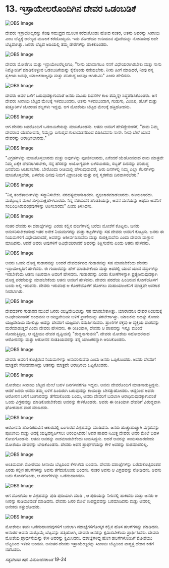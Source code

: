 # 13. ಇಸ್ರಾಯೇಲರೊಂದಿಗಿನ ದೇವರ ಒಡಂಬಡಿಕೆ

![OBS Image](https://cdn.door43.org/obs/jpg/360px/obs-en-13-01.jpg)

ದೇವರು ಇಸ್ರಾಯೇಲ್ಯರನ್ನು ಕೆಂಪು ಸಮುದ್ರದ ಮೂಲಕ ಕರೆದುಕೊಂಡು ಹೋದ ನಂತರ, ಆತನು ಅವರನ್ನು ಸೀನಾಯಿ ಎಂಬ ಬೆಟ್ಟಕ್ಕೆ ಅರಣ್ಯದ ಮೂಲಕ ಕರೆದೊಯ್ದನು. ಇದು ಮೋಶೆಯು ಉರಿಯುವ ಪೊದೆಯನ್ನು ನೋಡಿದಂಥ ಅದೇ ಬೆಟ್ಟವಾಗಿತ್ತು. ಜನರು ಬೆಟ್ಟದ ಅಡಿಯಲ್ಲಿ ತಮ್ಮ ಡೇರೆಗಳನ್ನು ಹಾಕಿಕೊಂಡರು.

![OBS Image](https://cdn.door43.org/obs/jpg/360px/obs-en-13-02.jpg)

ದೇವರು ಮೋಶೆಗೂ ಮತ್ತು ಇಸ್ರಾಯೇಲರೆಲ್ಲರಿಗೂ, "ನೀನು ಯಾವಾಗಲೂ ನನಗೆ ವಿಧೇಯರಾಗಿರಬೇಕು ಮತ್ತು ನಾನು ನಿಮ್ಮೊಂದಿಗೆ ಮಾಡಿಕೊಳ್ಳುವ ಒಡಂಬಡಿಕೆಯನ್ನು ಕೈಕೊಂಡು ನಡೆಯಬೇಕು. ನೀನು ಹೀಗೆ ಮಾಡಿದರೆ, ನೀವು ನನ್ನ ಸ್ವಕೀಯ ಜನವು, ಯಾಜಕರಾಜ್ಯವೂ ಮತ್ತು ಪರಿಶುದ್ದ ಜನವೂ ಆಗಿರುವಿರಿ" ಎಂದು ಹೇಳಿದನು.

![OBS Image](https://cdn.door43.org/obs/jpg/360px/obs-en-13-03.jpg)

ದೇವರು ಅವರ ಬಳಿಗೆ ಬರುವುದಕ್ಕಾಗುವಂತೆ ಜನರು ಮೂರು ದಿವಸಗಳ ಕಾಲ ತಮ್ಮನ್ನೇ ಸಿದ್ಧಪಡಿಸಿಕೊಂಡರು. ಆಗ ದೇವರು ಸೀನಾಯಿ ಬೆಟ್ಟದ ಮೇಲಕ್ಕೆ ಇಳಿದುಬಂದನು. ಆತನು ಇಳಿದುಬಂದಾಗ, ಗುಡುಗು, ಮಿಂಚು, ಹೊಗೆ ಮತ್ತು ತುತ್ತೂರಿಗಳ ಜೋರಾದ ಶಬ್ದಗಳು ಇದ್ದವು. ಆಗ ಮೋಶೆಯು ಬೆಟ್ಟದ ಮೇಲಕ್ಕೆ ಹತ್ತಿಹೋದನು.

![OBS Image](https://cdn.door43.org/obs/jpg/360px/obs-en-13-04.jpg)

ಆಗ ದೇವರು ಜನರೊಂದಿಗೆ ಒಡಂಬಡಿಕೆಯನ್ನು ಮಾಡಿಕೊಂಡನು. ಆತನು ಅವರಿಗೆ ಹೇಳಿದ್ದೇನಂದರೆ, "ನಾನು ನಿಮ್ಮ ದೇವರಾದ ಯೆಹೋವನು, ನಿಮ್ಮನ್ನು ಐಗುಪ್ತದ ಗುಲಾಮತನದಿಂದ ಬಿಡಿಸಿದವನು ನಾನೇ. ನೀವು ಬೇರೆ ಯಾವ ದೇವರನ್ನು ಆರಾಧಿಸಬಾರದು."

![OBS Image](https://cdn.door43.org/obs/jpg/360px/obs-en-13-05.jpg)

"ವಿಗ್ರಹಗಳನ್ನು ಮಾಡಿಕೊಳ್ಳಬಾರದು ಮತ್ತು ಅವುಗಳನ್ನು ಪೂಜಿಸಬಾರದು, ಏಕೆಂದರೆ ಯೆಹೋವನಾದ ನಾನು ಮಾತ್ರವೇ ನಿಮ್ಮ ಏಕೈಕ ದೇವರಾಗಿರಬೇಕು, ನನ್ನ ಹೆಸರನ್ನು ಅಯೋಗ್ಯವಾಗಿ ಬಳಸಬಾರದು, ಸಬ್ಬತ್ ದಿನವನ್ನು ಪರಿಶುದ್ಧ ದಿನವೆಂದು ಆಚರಿಸಬೇಕು. ಬೇರೊಂದು ರೀತಿಯಲ್ಲಿ ಹೇಳುವುದಾದರೆ, ಆರು ದಿನಗಳಲ್ಲಿ ನಿಮ್ಮ ಎಲ್ಲಾ ಕೆಲಸಗಳನ್ನು ಮಾಡಿಕೊಳ್ಳಬೇಕು, ಏಳನೆಯ ದಿನವು ನಿಮಗೆ ವಿಶ್ರಾಂತಿಯ ಮತ್ತು ನನ್ನ ಸ್ಮರಣೆಯ ದಿನವಾಗಿರಬೇಕು."

![OBS Image](https://cdn.door43.org/obs/jpg/360px/obs-en-13-06.jpg)

“ನಿನ್ನ ತಂದೆತಾಯಿಗಳನ್ನು ಸನ್ಮಾನಿಸಬೇಕು. ನರಹತ್ಯಮಾಡಬಾರದು. ವ್ಯಭಿಚಾರಮಾಡಬಾರದು. ಕದಿಯಬಾರದು. ಮತ್ತೊಬ್ಬನ ಮೇಲೆ ಸುಳ್ಳುಸಾಕ್ಷಿಹೇಳಬಾರದು. ನಿನ್ನ ನೆರೆಯವನ ಹೆಂಡತಿಯನ್ನು, ಅವನ ಮನೆಯನ್ನು ಅಥವಾ ಅವನಿಗೆ ಸಂಬಂಧಿಸಿರುವಂಥವುಗಳನ್ನು ಆಶಿಸಬಾರದು” ಎಂದು ತಿಳಿಸಿದನು.

![OBS Image](https://cdn.door43.org/obs/jpg/360px/obs-en-13-07.jpg)

ನಂತರ ದೇವರು ಈ ದಶಾಜ್ಞೆಗಳನ್ನು ಎರಡು ಕಲ್ಲಿನ ಹಲಗೆಗಳಲ್ಲಿ ಬರೆದು ಮೋಶೆಗೆ ಕೊಟ್ಟನು. ಜನರು ಅನುಸರಿಸಬೇಕಾದಂಥ ಇತರ ಅನೇಕ ನಿಯಮಗಳನ್ನು ಮತ್ತು ಕಟ್ಟಳೆಗಳನ್ನು ಸಹ ದೇವರು ಅವರಿಗೆ ಕೊಟ್ಟನು. ಜನರು ಈ ನಿಯಮಗಳಿಗೆ ವಿಧೇಯರಾದರೆ, ಅವರನ್ನು ಆಶೀರ್ವದಿಸುವೆನು ಮತ್ತು ಸಂರಕ್ಷಿಸುವೆನು ಎಂದು ದೇವರು ವಾಗ್ದಾನ ಮಾಡಿದನು. ಆದರೆ ಅವರು ಅವುಗಳಿಗೆ ಅವಿಧೇಯರಾದರೆ ಅವರನ್ನು ಶಿಕ್ಷಿಸುವೆನು ಎಂದು ಆತನು ಹೇಳಿದನು.

![OBS Image](https://cdn.door43.org/obs/jpg/360px/obs-en-13-08.jpg)

ಅವರು ಒಂದು ದೊಡ್ಡ ಗುಡಾರವನ್ನು ಅಂದರೆ ದೇವದರ್ಶನದ ಗುಡಾರವನ್ನು ಸಹ ಮಾಡಬೇಕೆಂದು ದೇವರು ಇಸ್ರಾಯೇಲ್ಯರಿಗೆ ಹೇಳಿದನು. ಈ ಗುಡಾರವನ್ನು ಹೇಗೆ ಮಾಡಬೇಕೆಂದು ಮತ್ತು ಅದರಲ್ಲಿ  ಯಾವ ಯಾವ   ವಸ್ತುಗಳನ್ನು ಇಡಬೇಕೆಂದು ಆತನು ನಿಖರವಾಗಿ ಅವರಿಗೆ ಹೇಳಿದನು. ಗುಡಾರವನ್ನು ಎರಡು ಕೋಣೆಗಳನ್ನಾಗಿ ಪ್ರತ್ಯೇಕಿಸುವುದಕ್ಕಾಗಿ ದೊಡ್ಡ ಪರದೆಯನ್ನು ಮಾಡಬೇಕೆಂದು ಆತನು ಅವರಿಗೆ ಹೇಳಿದನು. ದೇವರು ಪರದೆಯ ಹಿಂದಿರುವ ಕೋಣೆಯೊಳಗೆ ಬಂದು ಅಲ್ಲಿ ಇರುವನು. ದೇವರು ಇರುವಂಥ ಆ ಕೋಣೆಯೊಳಗೆ ಹೋಗಲು ಮಹಾಯಾಜಕನಿಗೆ ಮಾತ್ರವೇ ಅವಕಾಶ ನೀಡಲಾಗಿತು.

![OBS Image](https://cdn.door43.org/obs/jpg/360px/obs-en-13-09.jpg)

ದೇವದರ್ಶನ ಗುಡಾರದ ಮುಂದೆ ಜನರು ಯಜ್ಞವೇದಿಯನ್ನು ಸಹ ಮಾಡಬೇಕಾಗಿತ್ತು. ಯಾರಾದರೂ ದೇವರ ನಿಯಮಕ್ಕೆ ಅವಿಧೇಯನಾದರೆ ಅಂಥವನು ಆ ಯಜ್ಞವೇದಿಯ ಬಳಿಗೆ ಪ್ರಾಣಿಯನ್ನು ತರಬೇಕಾಗಿತ್ತು. ಯಾಜಕನು ಅದನ್ನು ಕೊಂದು ಯಜ್ಞವೇದಿಯ ಮೇಲಿಟ್ಟು ಅದನ್ನು ದೇವರಿಗೆ ಯಜ್ಞವಾಗಿ ಸಮರ್ಪಿಸುವನು. ಪ್ರಾಣಿಗಳ ರಕ್ತವು ಆ ವ್ಯಕ್ತಿಯ ಪಾಪವನ್ನು ಮರೆಮಾಡುತ್ತದೆ ಎಂದು ದೇವರು ಹೇಳಿದನು. ಈ ರೀತಿಯಾಗಿ, ದೇವರು ಆ ಪಾಪವನ್ನು ಇನ್ನೂ ಮುಂದೆ ನೋಡುತ್ತಿದ್ದಿಲ್ಲ. ಆ ವ್ಯಕ್ತಿಯು ದೇವರ ದೃಷ್ಟಿಯಲ್ಲಿ "ಶುದ್ಧನಾಗುವನು". ದೇವರು ಮೋಶೆಯ ಸಹೋದರನಾದ ಆರೋನನನ್ನು ಮತ್ತು ಆರೋನನ ಸಂತತಿಯವರನ್ನು ತನ್ನ ಯಾಜಕರನ್ನಾಗಿ ಆರಿಸಿಕೊಂಡನು.

![OBS Image](https://cdn.door43.org/obs/jpg/360px/obs-en-13-10.jpg)

ದೇವರು ಅವರಿಗೆ ಕೊಟ್ಟಿರುವ ನಿಯಮಗಳನ್ನು ಅನುಸರಿಸುವೆವು ಎಂದು ಜನರು ಒಪ್ಪಿಕೊಂಡರು. ಅವರು ದೇವರಿಗೆ ಮಾತ್ರವೇ ಸೇರಿದವರಾಗಿದ್ದು ಆತನನ್ನು ಮಾತ್ರವೇ ಆರಾಧಿಸಲು ಒಪ್ಪಿಕೊಂಡರು.

![OBS Image](https://cdn.door43.org/obs/jpg/360px/obs-en-13-11.jpg)

ಮೋಶೆಯು ಸೀನಾಯಿ ಬೆಟ್ಟದ ಮೇಲೆ ಬಹಳ ದಿನಗಳವರೆಗೂ ಇದ್ದನು. ಅವನು ದೇವರೊಂದಿಗೆ ಮಾತನಾಡುತ್ತಿದ್ದನು. ಆದರೆ ಜನರು ಅವನು ತಮ್ಮ ಬಳಿಗೆ ಹಿಂದಿರುಗಿ ಬರುವುದನ್ನು ಕಾಯುತ್ತಾ ಬೇಸತ್ತುಹೋದರು. ಆದ್ದರಿಂದ ಅವರು ಆರೋನನ ಬಳಿಗೆ ಬಂಗಾರವನ್ನು ತೆಗೆದುಕೊಂಡು ಬಂದು, ಅವರು ದೇವರಿಗೆ ಬದಲಾಗಿ ಆರಾಧಿಸುವುದಕ್ಕಾಗುವಂತೆ ಒಂದು ವಿಗ್ರಹವನ್ನು ಮಾಡಿಕೊಡಬೇಕೆಂದು ಅವನನ್ನು ಕೇಳಿಕೊಂಡರು. ಅವರು ಈ ರೀತಿಯಾಗಿ ದೇವರಿಗೆ ವಿರುದ್ಧವಾಗಿ ಘೋರವಾದ ಪಾಪ ಮಾಡಿದರು. 

![OBS Image](https://cdn.door43.org/obs/jpg/360px/obs-en-13-12.jpg)

ಆರೋನನು ಹೋರಿಕರುವಿನ ಆಕಾರದಲ್ಲಿ ಬಂಗಾರದ ವಿಗ್ರಹವನ್ನು ಮಾಡಿದನು. ಜನರು ಹುಚ್ಚುಹುಚ್ಚಾಗಿ ವಿಗ್ರಹವನ್ನು ಪೂಜಿಸಲು ಮತ್ತು ಅದಕ್ಕೆ ಯಜ್ಞವನ್ನರ್ಪಿಸಲು ಆರಂಭಿಸಿದರು! ಅವರ ಪಾಪದ ನಿಮಿತ್ತ ದೇವರು ಅವರ ಮೇಲೆ ಬಹಳ ಕೋಪಗೊಂಡನು. ಆತನು ಅವರನ್ನು ನಾಶಮಾಡಬೇಕೆಂದು ಬಯಸಿದ್ದನು. ಆದರೆ ಅವರನ್ನು ಸಾಯಿಸಬಾರದೆಂದು ಮೋಶೆಯು ದೇವರನ್ನು ಬೇಡಿಕೊಂಡನು. ದೇವರು ಅವನ ಪ್ರಾರ್ಥನೆಯನ್ನು ಕೇಳಿ ಅವರನ್ನು ನಾಶಮಾಡಲಿಲ್ಲ.

![OBS Image](https://cdn.door43.org/obs/jpg/360px/obs-en-13-13.jpg)

ಅಂತಿಮವಾಗಿ ಮೋಶೆಯು ಸೀನಾಯಿ ಬೆಟ್ಟದಿಂದ ಕೆಳಗಿಳಿದು ಬಂದನು. ದೇವರು ದಶಾಜ್ಞೆಗಳನ್ನು ಬರೆದುಕೊಟ್ಟಿದಂತಹ ಎರಡು ಕಲ್ಲಿನ ಹಲಗೆಗಳನ್ನು ಅವನು ತೆಗೆದುಕೊಂಡು ಬಂದನು. ನಂತರ ಅವನು ಆ ವಿಗ್ರಹವನ್ನು ನೋಡಿದನು. ಅವನು ಬಹು ಕೋಪಗೊಂಡು, ಆ ಹಲಗೆಗಳನ್ನು ಒಡೆದುಹಾಕಿದನು.

![OBS Image](https://cdn.door43.org/obs/jpg/360px/obs-en-13-14.jpg)

ಆಗ ಮೋಶೆಯು ಆ ವಿಗ್ರಹವನ್ನು ಪುಡಿ ಪುಡಿಯಾಗಿ ಮಾಡಿ , ಆ ಪುಡಿಯನ್ನು ನೀರಿನಲ್ಲಿ ಹಾಕಿದನು ಮತ್ತು ಜನರು ಆ ನೀರನ್ನು ಕುಡಿಯುವಂತೆ ಮಾಡಿದನು. ದೇವರು ಜನರ ಮೇಲೆ ಉಪದ್ರವವನ್ನು ಬರಮಾಡಿದನು ಮತ್ತು ಅವರಲ್ಲಿ ಅನೇಕರು ಸತ್ತುಹೋದರು.

![OBS Image](https://cdn.door43.org/obs/jpg/360px/obs-en-13-15.jpg)

ಮೋಶೆಯು ತಾನು ಒಡೆದುಹಾಕಿದವುಗಳಿಗೆ ಬದಲಾಗಿ ದಶಾಜ್ಞೆಗಳಿಗೋಸ್ಕರ ಕಲ್ಲಿನ ಹೊಸ ಹಲಗೆಗಳನ್ನು ಮಾಡಿದನು. ಅನಂತರ ಅವನು ಮತ್ತೊಮ್ಮೆ ಬೆಟ್ಟವನ್ನು ಹತ್ತಿಹೋಗಿ, ದೇವರು ಜನರನ್ನು ಕ್ಷಮಿಸಬೇಕೆಂದು ಪ್ರಾರ್ಥಿಸಿದನು. ದೇವರು ಮೋಶೆಯ ಪ್ರಾರ್ಥನೆಯನ್ನು ಕೇಳಿ ಅವರನ್ನು ಕ್ಷಮಿಸಿದನು. ದಶಾಜ್ಞೆಗಳಿದ್ದ ಹೊಸ ಹಲಗೆಗಳೊಂದಿಗೆ ಮೋಶೆಯು ಬೆಟ್ಟದಿಂದ ಇಳಿದು ಬಂದನು. ಅನಂತರ ದೇವರು ಇಸ್ರಾಯೇಲ್ಯರನ್ನು ಸೀನಾಯಿ ಬೆಟ್ಟದಿಂದ ವಾಗ್ದತ್ತ ದೇಶದ ಕಡೆಗೆ ನಡೆಸಿದನು.

_ಸತ್ಯವೇದದ ಕಥೆ: ವಿಮೋಚನಕಾಂಡ 19-34_

